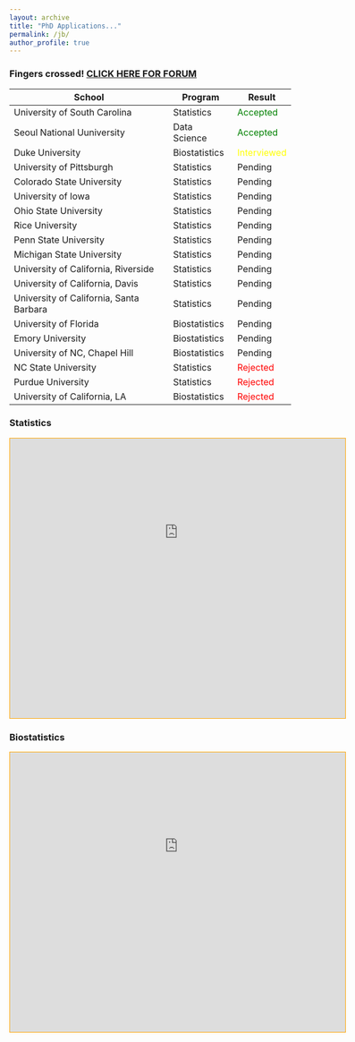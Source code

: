 ```yaml
---
layout: archive
title: "PhD Applications..."
permalink: /jb/
author_profile: true
---
```

<style type="text/css">
    iframe {
        position: relative;
        /* pointer-events: none; */
        top: -540px;
        left: -40px;
        height: 2500px;
        width: 1200px;
        
        zoom: 1;
        -webkit-transform: scale(.565);
        -webkit-transform-origin: 0 0;
    }

    #wrapper {
        overflow: hidden;
        border: 1px solid orange;
        height: 500px;
        width: 600px;
    }
</style>

### Fingers crossed! <a href="https://forum.thegradcafe.com/forum/48-mathematics-and-statistics" target="_blank">CLICK HERE FOR FORUM</a>

School|Program|Result
-|-|-
University of South Carolina|Statistics|<span style="color:green">Accepted</span>
Seoul National Uuniversity|Data Science|<span style="color:green">Accepted</span>
Duke University|Biostatistics|<span style="color:yellow">Interviewed</span>
University of Pittsburgh|Statistics|Pending
Colorado State University|Statistics|Pending
University of Iowa|Statistics|Pending
Ohio State University|Statistics|Pending
Rice University|Statistics|Pending
Penn State University|Statistics|Pending
Michigan State University|Statistics|Pending
University of California, Riverside|Statistics|Pending
University of California, Davis|Statistics|Pending
University of California, Santa Barbara|Statistics|Pending
University of Florida|Biostatistics|Pending
Emory University|Biostatistics|Pending
University of NC, Chapel Hill|Biostatistics|Pending
NC State University|Statistics|<span style="color:red">Rejected</span>
Purdue University|Statistics|<span style="color:red">Rejected</span>
University of California, LA|Biostatistics|<span style="color:red">Rejected</span>

### Statistics
<body>
    <div id='wrapper'><iframe src="https://www.thegradcafe.com/survey/index.php?q=statistics"></iframe></div>
</body>

### Biostatistics

<body>
    <div id='wrapper'><iframe src="https://www.thegradcafe.com/survey/index.php?q=biostatistics"></iframe></div>
</body>